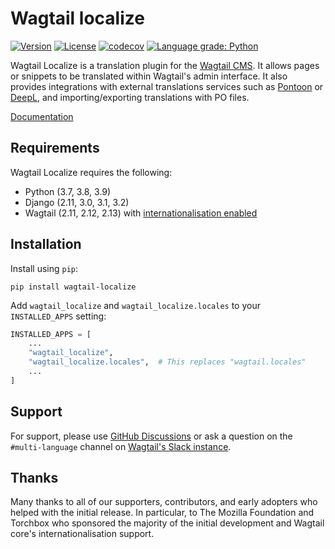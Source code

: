 # Wagtail localize

<!--content-start-->

[![Version](https://img.shields.io/pypi/v/wagtail-localize.svg?style=flat)](https://pypi.python.org/pypi/wagtail-localize/)
[![License](https://img.shields.io/badge/license-BSD-blue.svg?style=flat)](https://opensource.org/licenses/BSD-3-Clause)
[![codecov](https://img.shields.io/codecov/c/github/wagtail/wagtail-localize?style=flat)](https://codecov.io/gh/wagtail/wagtail-localize)
[![Language grade: Python](https://img.shields.io/lgtm/grade/python/g/wagtail/wagtail-localize.svg?logo=lgtm&logoWidth=18&style=flat)](https://lgtm.com/projects/g/wagtail/wagtail-localize/context:python)

Wagtail Localize is a translation plugin for the [Wagtail CMS](https://wagtail.io). It allows pages or snippets to be translated within Wagtail's admin interface. It also provides integrations with external translations services such as [Pontoon](https://pontoon.mozilla.org/) or [DeepL](https://www.deepl.com/), and importing/exporting translations with PO files.

[Documentation](https://www.wagtail-localize.org)

## Requirements

Wagtail Localize requires the following:

 - Python (3.7, 3.8, 3.9)
 - Django (2.11, 3.0, 3.1, 3.2)
 - Wagtail (2.11, 2.12, 2.13) with [internationalisation enabled](https://docs.wagtail.io/en/stable/advanced_topics/i18n.html#configuration)

## Installation

Install using ``pip``:

```shell
pip install wagtail-localize
```

Add ``wagtail_localize`` and ``wagtail_localize.locales`` to your ``INSTALLED_APPS`` setting:

```python
INSTALLED_APPS = [
    ...
    "wagtail_localize",
    "wagtail_localize.locales",  # This replaces "wagtail.locales"
    ...
]
```

## Support

For support, please use [GitHub Discussions](https://github.com/wagtail/wagtail-localize/discussions) or ask a question on the ``#multi-language`` channel on [Wagtail's Slack instance](https://wagtail.io/slack/).

## Thanks

Many thanks to all of our supporters, contributors, and early adopters who helped with the initial release. In particular, to The Mozilla Foundation and Torchbox who sponsored the majority of the initial development and Wagtail core's internationalisation support.

<!--content-end-->
